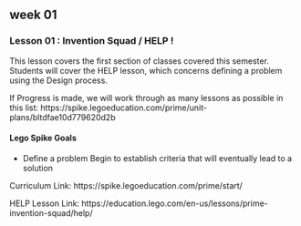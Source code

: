 <h2>week 01</h2>
<h3>Lesson 01 : Invention Squad / HELP !</h3>
<p>This lesson covers the first section of classes covered this semester. <br>
  Students will cover the HELP lesson, which concerns defining a problem using the Design process.</p>
  <p>If Progress is made, we will work through as many lessons as possible in this list: https://spike.legoeducation.com/prime/unit-plans/bltdfae10d779620d2b</p>
<h4>Lego Spike Goals</h4>
<ul><li>Define a problem</li<li>
Begin to establish criteria that will eventually lead to a solution</li></ul>
<p>Curriculum Link: https://spike.legoeducation.com/prime/start/</p>
<p>HELP Lesson Link: https://education.lego.com/en-us/lessons/prime-invention-squad/help/</p>

